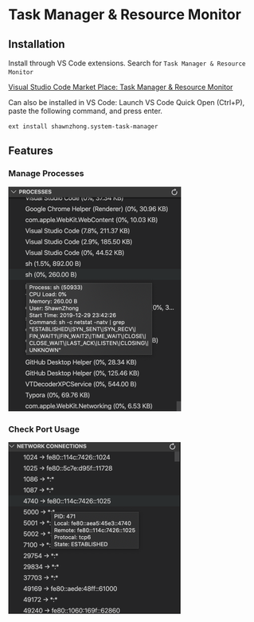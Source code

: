 # Task Manager & Resource Monitor

## Installation

Install through VS Code extensions. Search for `Task Manager & Resource Monitor`

[Visual Studio Code Market Place: Task Manager & Resource Monitor](https://marketplace.visualstudio.com/items?itemName=shawnzhong.system-task-manager)

Can also be installed in VS Code: Launch VS Code Quick Open (Ctrl+P), paste the following command, and press enter.

```
ext install shawnzhong.system-task-manager
```

## Features

### Manage Processes

<img src="assets/image-20191229234253350.png" alt="image-20191229234253350" style="zoom:50%;" />

### Check Port Usage

<img src="assets/image-20191229234402001.png" alt="image-20191229234402001" style="zoom:50%;" />